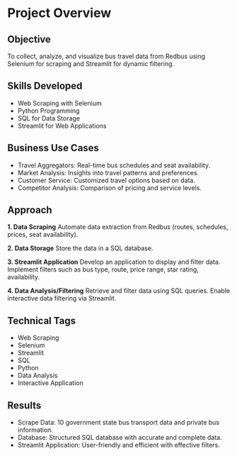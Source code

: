 # Project Overview

## Objective

To collect, analyze, and visualize bus travel data from Redbus using Selenium for scraping and Streamlit for dynamic filtering.

## Skills Developed
- Web Scraping with Selenium
- Python Programming
- SQL for Data Storage
- Streamlit for Web Applications

## Business Use Cases
- Travel Aggregators: Real-time bus schedules and seat availability.
- Market Analysis: Insights into travel patterns and preferences.
- Customer Service: Customized travel options based on data.
- Competitor Analysis: Comparison of pricing and service levels.

## Approach

**1. Data Scraping**
   Automate data extraction from Redbus (routes, schedules, prices, seat availability).

**2. Data Storage**
   Store the data in a SQL database.

**3. Streamlit Application**
   Develop an application to display and filter data.
   Implement filters such as bus type, route, price range, star rating, availability.

**4. Data Analysis/Filtering**
   Retrieve and filter data using SQL queries.
   Enable interactive data filtering via Streamlit.


## Technical Tags
- Web Scraping
- Selenium
- Streamlit
- SQL
- Python
- Data Analysis
- Interactive Application


## Results
- Scrape Data: 10 government state bus transport data and private bus information.
- Database: Structured SQL database with accurate and complete data.
- Streamlit Application: User-friendly and efficient with effective filters.


